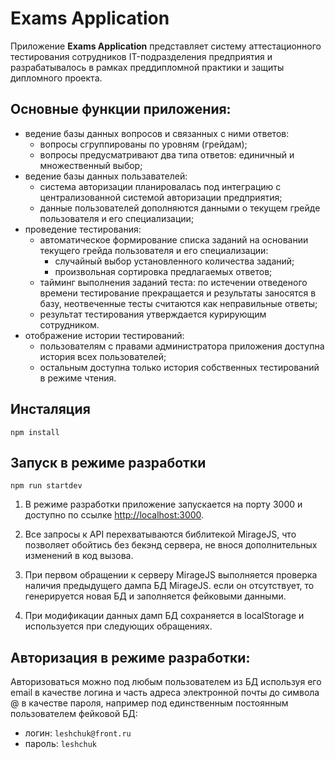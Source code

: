 # Exams Application

Приложение **Exams Application** представляет систему аттестационного тестирования сотрудников IT-подразделения предприятия и разрабатывалось в рамках преддипломной практики и защиты дипломного проекта.

## Основные функции приложения:
- ведение базы данных вопросов и связанных с ними ответов:
  - вопросы сгруппированы по уровням (грейдам);
  - вопросы предусматривают два типа ответов: единичный и множественный выбор;
- ведение базы данных пользавателей:
  - система авторизации планировалась под интеграцию с централизованной системой авторизации предприятия;
  - данные пользователей дополняются данными о текущем грейде пользователя и его специализации;
- проведение тестирования:
  - автоматическое формирование списка заданий на основании текущего грейда пользователя и его специализации:
    - случайный выбор установленного количества заданий;
    - произвольная сортировка предлагаемых ответов;
  - тайминг выполнения заданий теста: по истечении отведеного времени тестирование прекращается и результаты заносятся в базу, неотвеченные тесты считаются как неправильные ответы;
  - результат тестирования утверждается курирующим сотрудником.
- отображение истории тестирований:
  - пользователям с правами администратора приложения доступна история всех пользователей;
  - остальным доступна только история собственных тестирований в режиме чтения.

## Инсталяция

```
npm install
```

## Запуск в режиме разработки

```
npm run startdev
```

1. В режиме разработки приложение запускается на порту 3000 и доступно по ссылке [http://localhost:3000](http://localhost:3000).

1. Все запросы к API перехватываются библитекой MirageJS, 
что позволяет обойтись без бекэнд сервера, не внося дополнительных изменений в код
вызова.

2. При первом обращении к серверу MirageJS выполняется проверка наличия предыдущего 
дампа БД MirageJS. если он отсутствует, то генерируется новая БД и заполняется
фейковыми данными.

3. При модификации данных дамп БД сохраняется в localStorage и используется при 
следующих обращениях.

## Авторизация в режиме разработки:
Авторизоваться можно под любым пользователем из БД используя его email в качестве логина и часть
адреса электронной почты до символа @ в качестве пароля, например под единственным постоянным пользователем фейковой БД:
- логин: `leshchuk@front.ru`
- пароль: `leshchuk`

